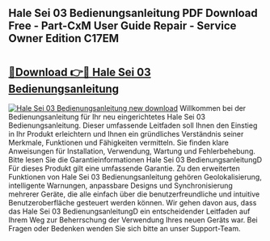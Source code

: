 ## Hale Sei 03 Bedienungsanleitung PDF Download Free - Part-CxM User Guide Repair - Service Owner Edition C17EM

# <h2><a href="http://df21sn.blite.top/?on=Hale+Sei+03+Bedienungsanleitung">🔗Download 👉🔴 Hale Sei 03 Bedienungsanleitung</a></h2>

[![Hale Sei 03 Bedienungsanleitung new download](https://i.imgur.com/lujVjoI.png)](http://df21sn.blite.top/?on=Hale+Sei+03+Bedienungsanleitung)
Willkommen bei der Bedienungsanleitung für Ihr neu eingerichtetes Hale Sei 03 Bedienungsanleitung. Dieser umfassende Leitfaden soll Ihnen den Einstieg in Ihr Produkt erleichtern und Ihnen ein gründliches Verständnis seiner Merkmale, Funktionen und Fähigkeiten vermitteln. Sie finden klare Anweisungen für Installation, Verwendung, Wartung und Fehlerbehebung. Bitte lesen Sie die Garantieinformationen Hale Sei 03 BedienungsanleitungD Für dieses Produkt gilt eine umfassende Garantie. Zu den erweiterten Funktionen von Hale Sei 03 Bedienungsanleitung gehören Geolokalisierung, intelligente Warnungen, anpassbare Designs und Synchronisierung mehrerer Geräte, die alle einfach über die benutzerfreundliche und intuitive Benutzeroberfläche gesteuert werden können. Wir gehen davon aus, dass das Hale Sei 03 BedienungsanleitungD ein entscheidender Leitfaden auf Ihrem Weg zur Beherrschung der Verwendung Ihres neuen Geräts war. Bei Fragen oder Bedenken wenden Sie sich bitte an unser Support-Team.
